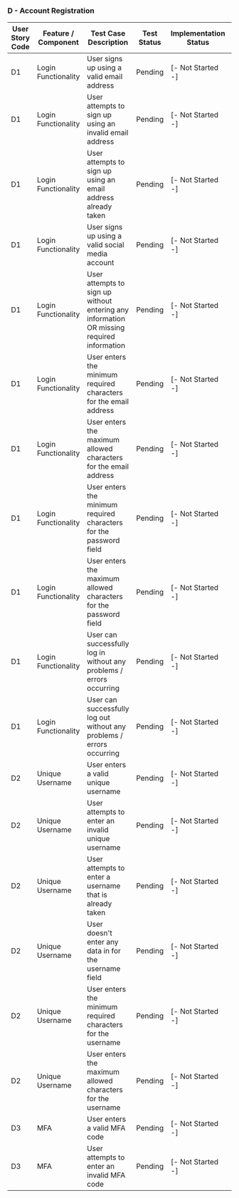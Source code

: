 ### D - Account Registration

| User Story Code | Feature / Component | Test Case Description                                                                     | Test Status | Implementation Status | Refactoring Notes |
|-----------------|---------------------|-------------------------------------------------------------------------------------------|-------------|-----------------------|-------------------|
| D1              | Login Functionality | User signs up using a valid email address                                                 | Pending     | [- Not Started  -]    | NA                |
| D1              | Login Functionality | User attempts to sign up using an invalid email address                                   | Pending     | [- Not Started  -]    | NA                |
| D1              | Login Functionality | User attempts to sign up using an email address already taken                             | Pending     | [- Not Started  -]    | NA                |
| D1              | Login Functionality | User signs up using a valid social media account                                          | Pending     | [- Not Started  -]    | NA                |
| D1              | Login Functionality | User attempts to sign up without entering any information OR missing required information | Pending     | [- Not Started  -]    | NA                |
| D1              | Login Functionality | User enters the minimum required characters for the email address                         | Pending     | [- Not Started  -]    | NA                |
| D1              | Login Functionality | User enters the maximum allowed characters for the email address                          | Pending     | [- Not Started  -]    | NA                |
| D1              | Login Functionality | User enters the minimum required characters for the password field                        | Pending     | [- Not Started  -]    | NA                |
| D1              | Login Functionality | User enters the maximum allowed characters for the password field                         | Pending     | [- Not Started  -]    | NA                |
| D1              | Login Functionality | User can successfully log in without any problems / errors occurring                      | Pending     | [- Not Started  -]    | NA                |
| D1              | Login Functionality | User can successfully log out without any problems / errors occurring                     | Pending     | [- Not Started  -]    | NA                |
| D2              | Unique Username     | User enters a valid unique username                                                       | Pending     | [- Not Started  -]    | NA                |
| D2              | Unique Username     | User attempts to enter an invalid unique username                                         | Pending     | [- Not Started  -]    | NA                |
| D2              | Unique Username     | User attempts to enter a username that is already taken                                   | Pending     | [- Not Started  -]    | NA                |
| D2              | Unique Username     | User doesn't enter any data in for the username field                                     | Pending     | [- Not Started  -]    | NA                |
| D2              | Unique Username     | User enters the minimum required characters for the username                              | Pending     | [- Not Started  -]    | NA                |
| D2              | Unique Username     | User enters the maximum allowed characters for the username                               | Pending     | [- Not Started  -]    | NA                |
| D3              | MFA                 | User enters a valid MFA code                                                              | Pending     | [- Not Started  -]    | NA                |
| D3              | MFA                 | User attempts to enter an invalid MFA code                                                | Pending     | [- Not Started  -]    | NA                |